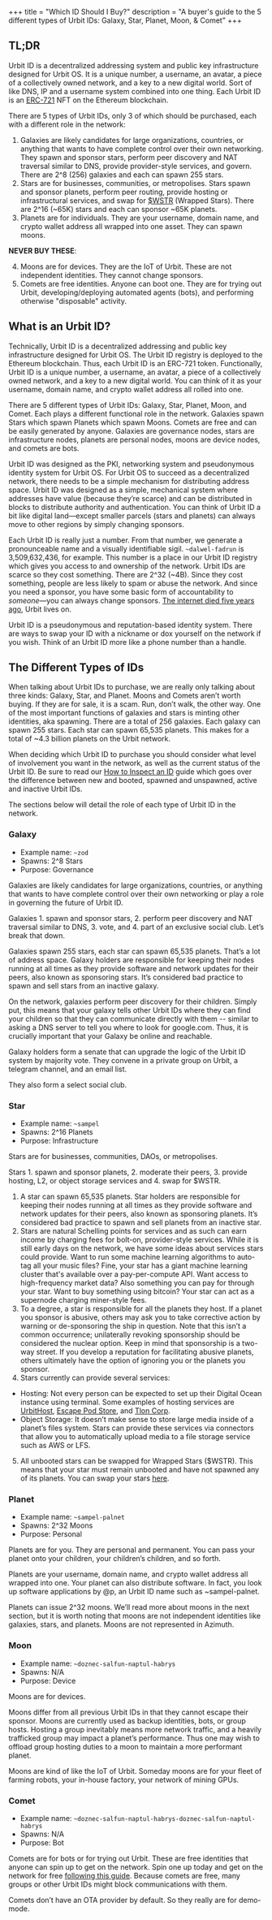 +++
title = "Which ID Should I Buy?"
description = "A buyer's guide to the 5 different types of Urbit IDs: Galaxy, Star, Planet, Moon, & Comet"
+++


## TL;DR

Urbit ID is a decentralized addressing system and public key infrastructure designed for Urbit OS. It is a unique number, a username, an avatar, a piece of a collectively owned network, and a key to a new digital world. Sort of like DNS, IP and a username system combined into one thing. Each Urbit ID is an [ERC-721](https://eips.ethereum.org/EIPS/eip-721) NFT on the Ethereum blockchain.

There are 5 types of Urbit IDs, only 3 of which should be purchased, each with a different role in the network:

1. Galaxies are likely candidates for large organizations, countries, or anything that wants to have complete control over their own networking. They spawn and sponsor stars, perform peer discovery and NAT traversal similar to DNS, provide provider-style services, and govern.  There are 2^8 (256) galaxies and each can spawn 255 stars.
2. Stars are for businesses, communities, or metropolises. Stars spawn and sponsor planets, perform peer routing, provide hosting or infrastructural services, and swap for [$WSTR](https://star.market/) (Wrapped Stars). There are 2^16 (~65K) stars and each can sponsor ~65K planets.
3. Planets are for individuals. They are your username, domain name, and crypto wallet address all wrapped into one asset. They can spawn moons.

**NEVER BUY THESE**:

4. Moons are for devices. They are the IoT of Urbit. These are not independent identities. They cannot change sponsors.
5. Comets are free identities. Anyone can boot one. They are for trying out Urbit, developing/deploying automated agents (bots), and performing otherwise "disposable" activity.

## What is an Urbit ID?

Technically, Urbit ID is a decentralized addressing and public key infrastructure designed for Urbit OS. The Urbit ID registry is deployed to the Ethereum blockchain. Thus, each Urbit ID is an ERC-721 token. Functionally, Urbit ID is a unique number, a username, an avatar, a piece of a collectively owned network, and a key to a new digital world. You can think of it as your username, domain name, and crypto wallet address all rolled into one.

There are 5 different types of Urbit IDs: Galaxy, Star, Planet, Moon, and Comet. Each plays a different functional role in the network. Galaxies spawn Stars which spawn Planets which spawn Moons. Comets are free and can be easily generated by anyone. Galaxies are governance nodes, stars are infrastructure nodes, planets are personal nodes, moons are device nodes, and comets are bots.

Urbit ID was designed as the PKI, networking system and pseudonymous identity system for Urbit OS. For Urbit OS to succeed as a decentralized network, there needs to be a simple mechanism for distributing address space. Urbit ID was designed as a simple, mechanical system where addresses have value (because they’re scarce) and can be distributed in blocks to distribute authority and authentication. You can think of Urbit ID a bit like digital land—except smaller parcels (stars and planets) can always move to other regions by simply changing sponsors.

Each Urbit ID is really just a number. From that number, we generate a pronounceable name and a visually identifiable sigil. `~dalwel-fadrun` is 3,509,632,436, for example. This number is a place in our Urbit ID registry which gives you access to and ownership of the network. Urbit IDs are scarce so they cost something. There are 2^32 (~4B). Since they cost something, people are less likely to spam or abuse the network. And since you need a sponsor, you have some basic form of accountability to *someone*—you can always change sponsors. [The internet died five years ago](https://forum.agoraroad.com/index.php?threads/dead-internet-theory-most-of-the-internet-is-fake.3011/), Urbit lives on. 

Urbit ID is a pseudonymous and reputation-based identity system. There are ways to swap your ID with a nickname or dox yourself on the network if you wish. Think of an Urbit ID more like a phone number than a handle.

## The Different Types of IDs

When talking about Urbit IDs to purchase, we are really only talking about three kinds: Galaxy, Star, and Planet. Moons and Comets aren’t worth buying. If they are for sale, it is a scam. Run, don’t walk, the other way. One of the most important functions of galaxies and stars is minting other identities, aka spawning. There are a total of 256 galaxies. Each galaxy can spawn 255 stars. Each star can spawn 65,535 planets. This makes for a total of ~4.3 billion planets on the Urbit network. 

When deciding which Urbit ID to purchase you should consider what level of involvement you want in the network, as well as the current status of the Urbit ID. Be sure to read our [How to Inspect an ID](/guides/how-to-inspect-an-id) guide which goes over the difference between new and booted, spawned and unspawned, active and inactive Urbit IDs. 

The sections below will detail the role of each type of Urbit ID in the network.

### Galaxy

- Example name: `~zod`
- Spawns: 2^8 Stars
- Purpose: Governance

Galaxies are likely candidates for large organizations, countries, or anything that wants to have complete control over their own networking or play a role in governing the future of Urbit ID.  

Galaxies 1. spawn and sponsor stars, 2. perform peer discovery and NAT traversal similar to DNS, 3. vote, and 4. part of an exclusive social club. Let’s break that down. 

Galaxies spawn 255 stars, each star can spawn 65,535 planets. That’s a lot of address space. Galaxy holders are responsible for keeping their nodes running at all times as they provide software and network updates for their peers, also known as sponsoring stars. It’s considered bad practice to spawn and sell stars from an inactive galaxy. 

On the network, galaxies perform peer discovery for their children. Simply put, this means that your galaxy tells other Urbit IDs where they can find your children so that they can communicate directly with them -- similar to asking a DNS server to tell you where to look for google.com. Thus, it is crucially important that your Galaxy be online and reachable.

Galaxy holders form a senate that can upgrade the logic of the Urbit ID system by majority vote. They convene in a private group on Urbit, a telegram channel, and an email list.

They also form a select social club.

### Star

- Example name: `~sampel`
- Spawns: 2^16 Planets
- Purpose: Infrastructure

Stars are for businesses, communities, DAOs, or metropolises. 

Stars 1. spawn and sponsor planets, 2. moderate their peers, 3. provide hosting, L2, or object storage services and 4. swap for $WSTR.

1. A star can spawn 65,535 planets. Star holders are responsible for keeping their nodes running at all times as they provide software and network updates for their peers, also known as sponsoring planets. It’s considered bad practice to spawn and sell planets from an inactive star.
2. Stars are natural Schelling points for services and as such can earn income by charging fees for bolt-on, provider-style services. While it is still early days on the network, we have some ideas about services stars could provide. Want to run some machine learning algorithms to auto-tag all your music files? Fine, your star has a giant machine learning cluster that's available over a pay-per-compute API. Want access to high-frequency market data? Also something you can pay for through your star. Want to buy something using bitcoin? Your star can act as a supernode charging miner-style fees. 
3. To a degree, a star is responsible for all the planets they host. If a planet you sponsor is abusive, others may ask you to take corrective action by warning or de-sponsoring the ship in question. Note that this isn’t a common occurrence; unilaterally revoking sponsorship should be considered the nuclear option. Keep in mind that sponsorship is a two-way street. If you develop a reputation for facilitating abusive planets, others ultimately have the option of ignoring you or the planets you sponsor. 
4. Stars currently can provide several services:
  - Hosting: Not every person can be expected to set up their Digital Ocean instance using terminal. Some examples of hosting services are [UrbitHost](https://urbithost.com/), [Escape Pod Store](https://www.escapepod.store/), and [Tlon Corp](https://tlon.io/).
  - Object Storage: It doesn’t make sense to store large media inside of a planet’s files system. Stars can provide these services via connectors that allow you to automatically upload media to a file storage service such as AWS or LFS. 
5. All unbooted stars can be swapped for Wrapped Stars ($WSTR). This means that your star must remain unbooted and have not spawned any of its planets. You can swap your stars [here](http://star.market/).

### Planet

- Example name: `~sampel-palnet`
- Spawns: 2^32 Moons
- Purpose: Personal

Planets are for you. They are personal and permanent. You can pass your planet onto your children, your children’s children, and so forth.

Planets are your username, domain name, and crypto wallet address all wrapped into one. Your planet can also distribute software. In fact, you look up software applications by @p, an Urbit ID name such as ~sampel-palnet. 

Planets can issue 2^32 moons. We’ll read more about moons in the next section, but it is worth noting that moons are not independent identities like galaxies, stars, and planets. Moons are not represented in Azimuth. 

### Moon

- Example name: `~doznec-salfun-naptul-habrys`
- Spawns: N/A
- Purpose: Device

Moons are for devices.

Moons differ from all previous Urbit IDs in that they cannot escape their sponsor. Moons are currently used as backup identities, bots, or group hosts. Hosting a group inevitably means more network traffic, and a heavily trafficked group may impact a planet’s performance. Thus one may wish to offload group hosting duties to a moon to maintain a more performant planet.

Moons are kind of like the IoT of Urbit. Someday moons are for your fleet of farming robots, your in-house factory, your network of mining GPUs. 

### Comet

- Example name: `~doznec-salfun-naptul-habrys-doznec-salfun-naptul-habrys`
- Spawns: N/A
- Purpose: Bot

Comets are for bots or for trying out Urbit. These are free identities that anyone can spin up to get on the network. Spin one up today and get on the network for free [following this guide](https://urbit.org/getting-started). Because comets are free, many groups or other Urbit IDs might block communications with them. 

Comets don’t have an OTA provider by default. So they really are for demo-mode.
